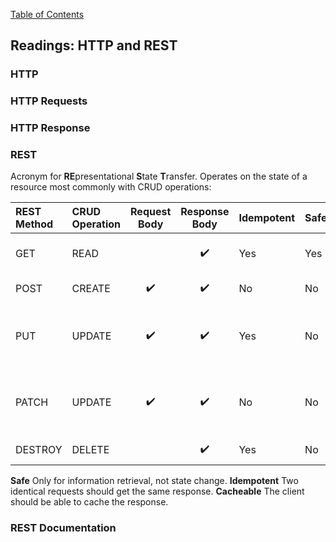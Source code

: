 [Table of Contents](https://github.com/logantscott/june2020_reading)

## Readings: HTTP and REST

### HTTP


### HTTP Requests


### HTTP Response


### REST
Acronym for **RE**presentational **S**tate **T**ransfer. Operates on the state of a resource most commonly with CRUD operations:

| REST Method | CRUD Operation | Request Body | Response Body | Idempotent | Safe | Cacheable | Function |
| :---    | :--- | :---: | :---: | :--- | :--- | :--- | :--- |
| GET     | READ |  | :heavy_check_mark: | Yes | Yes | Yes | Retrieve 1 or More Records |
| POST	  | CREATE	| :heavy_check_mark: | :heavy_check_mark: | No | No | Yes | Create a new record |
| PUT	    | UPDATE	| :heavy_check_mark: | :heavy_check_mark: | Yes | No | No | Update a record through replacement (Put it back) |
| PATCH	  | UPDATE  | :heavy_check_mark: | :heavy_check_mark: | No | No | No | Update a record (just the parts that changed) |
| DESTROY | DELETE  |  | :heavy_check_mark: | Yes | No | No | Remove a record |

**Safe**
Only for information retrieval, not state change.
**Idempotent**
Two identical requests should get the same response.
**Cacheable**
The client should be able to cache the response.

### REST Documentation
